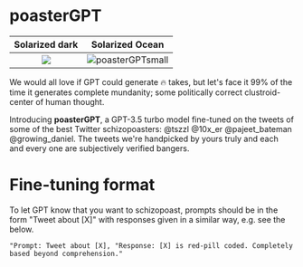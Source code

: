 # poasterGPT

Solarized dark             |  Solarized Ocean
:-------------------------:|:-------------------------:
![](https://...Dark.png)  |  ![poasterGPTsmall](https://github.com/RyanLucas3/poasterGPT/assets/55145311/54364744-e2a4-4997-bd4a-6ac1e50baf90)


We would all love if GPT could generate 🔥 takes, but let's face it 99% of the time it generates complete mundanity; some politically correct clustroid-center of human thought.

Introducing **poasterGPT**, a GPT-3.5 turbo model fine-tuned on the tweets of some of the best Twitter schizopoasters: @tszzl @10x_er @pajeet_bateman @growing_daniel. The tweets we're handpicked by yours truly and each and every one are subjectively verified bangers. 




# Fine-tuning format

To let GPT know that you want to schizopoast, prompts should be in the form "Tweet about [X]" with responses given in a similar way, e.g. see the below.
````
"Prompt: Tweet about [X], "Response: [X] is red-pill coded. Completely based beyond comprehension."
````
